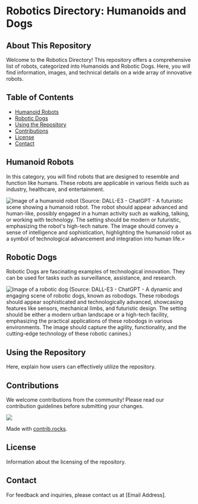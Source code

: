 # Robotics Directory: Humanoids and Dogs

## About This Repository

Welcome to the Robotics Directory! This repository offers a comprehensive list of robots, categorized into Humanoids and Robotic Dogs. Here, you will find information, images, and technical details on a wide array of innovative robots.

## Table of Contents

- [Humanoid Robots](#humanoid-robots)
- [Robotic Dogs](#robotic-dogs)
- [Using the Repository](#using-the-repository)
- [Contributions](#contributions)
- [License](#license)
- [Contact](#contact)

## Humanoid Robots

In this category, you will find robots that are designed to resemble and function like humans. These robots are applicable in various fields such as industry, healthcare, and entertainment.

![Image of a humanoid robot](https://github.com/Huskynarr/robotics-directory/blob/main/humanoide/Cover.png)
(Source: DALL-E3 - ChatGPT - A futuristic scene showing a humanoid robot. The robot should appear advanced and human-like, possibly engaged in a human activity such as walking, talking, or working with technology. The setting should be modern or futuristic, emphasizing the robot's high-tech nature. The image should convey a sense of intelligence and sophistication, highlighting the humanoid robot as a symbol of technological advancement and integration into human life.=

## Robotic Dogs

Robotic Dogs are fascinating examples of technological innovation. They can be used for tasks such as surveillance, assistance, and research.

![Image of a robotic dog](https://github.com/Huskynarr/robotics-directory/blob/main/robodog/Cover.png)
(Source: DALL-E3 - ChatGPT - A dynamic and engaging scene of robotic dogs, known as robodogs. These robodogs should appear sophisticated and technologically advanced, showcasing features like sensors, mechanical limbs, and futuristic design. The setting should be either a modern urban landscape or a high-tech facility, emphasizing the practical applications of these robodogs in various environments. The image should capture the agility, functionality, and the cutting-edge technology of these robotic canines.)

## Using the Repository

Here, explain how users can effectively utilize the repository.

## Contributions

We welcome contributions from the community! Please read our contribution guidelines before submitting your changes.


<a href="https://github.com/Huskynarr/robotics-directory/graphs/contributors">
  <img src="https://contrib.rocks/image?repo=Huskynarr/robotics-directory" />
</a>

Made with [contrib.rocks](https://contrib.rocks).

## License

Information about the licensing of the repository.

## Contact

For feedback and inquiries, please contact us at [Email Address].
